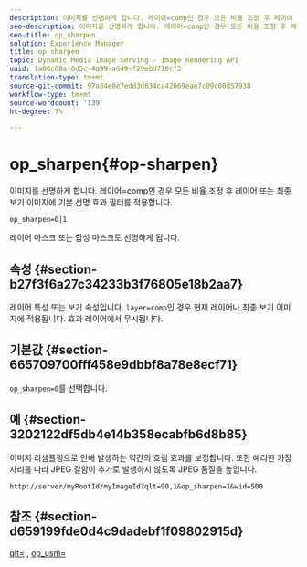 ```yaml
---
description: 이미지를 선명하게 합니다. 레이어=comp인 경우 모든 비율 조정 후 레이어 또는 최종 보기 이미지에 기본 선명 효과 필터를 적용합니다.
seo-description: 이미지를 선명하게 합니다. 레이어=comp인 경우 모든 비율 조정 후 레이어 또는 최종 보기 이미지에 기본 선명 효과 필터를 적용합니다.
seo-title: op_sharpen
solution: Experience Manager
title: op_sharpen
topic: Dynamic Media Image Serving - Image Rendering API
uuid: 1a00c60a-0d5c-4a99-a649-f29ebd710cf3
translation-type: tm+mt
source-git-commit: 97a84e8e7edd3d834ca42069eae7c09c00d57938
workflow-type: tm+mt
source-wordcount: '139'
ht-degree: 7%

---
```



# op_sharpen{#op-sharpen}

이미지를 선명하게 합니다. 레이어=comp인 경우 모든 비율 조정 후 레이어 또는 최종 보기 이미지에 기본 선명 효과 필터를 적용합니다.

`op_sharpen=0|1`

레이어 마스크 또는 합성 마스크도 선명하게 됩니다.

## 속성 {#section-b27f3f6a27c34233b3f76805e18b2aa7}

레이어 특성 또는 보기 속성입니다. `layer=comp`인 경우 현재 레이어나 최종 보기 이미지에 적용됩니다. 효과 레이어에서 무시됩니다.

## 기본값 {#section-665709700fff458e9dbbf8a78e8ecf71}

`op_sharpen=0`를 선택합니다.

## 예 {#section-3202122df5db4e14b358ecabfb6d8b85}

이미지 리샘플링으로 인해 발생하는 약간의 흐림 효과를 보정합니다. 또한 예리한 가장자리를 따라 JPEG 결함이 추가로 발생하지 않도록 JPEG 품질을 높입니다.

`http://server/myRootId/myImageId?qlt=90,1&op_sharpen=1&wid=500`

## 참조 {#section-d659199fde0d4c9dadebf1f09802915d}

[qlt=](../../../../../is-api/http-ref/image-serving-api-ref/c-http-protocol-reference/c-command-reference/r-is-http-qlt.md#reference-f69ed0758c784b0385d979820546d352) ,  [op_usm=](../../../../../is-api/http-ref/image-serving-api-ref/c-http-protocol-reference/c-command-reference/r-op-sharpen.md#reference-c32573230c6140f883efdaa201ea8541)
